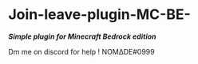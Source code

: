# Join-leave-plugin-MC-BE-
***Simple plugin for Minecraft Bedrock edition***

Dm me on discord for help ! NOMΔDE#0999
